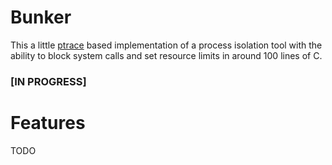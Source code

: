 # Bunker
This a little [ptrace](https://man7.org/linux/man-pages/man2/ptrace.2.html) based implementation of a process isolation tool with the ability to block system calls and set resource limits in around 100 lines of C.
### [IN PROGRESS]

# Features
TODO



